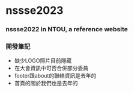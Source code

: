 # nssse2023
### nssse2022 in NTOU, a reference website

### 開發筆記
- 缺少LOGO照片目前隱藏 
- 在大會資訊中可否合併部分委員
- footer跟about的聯絡資訊是去年的
- 首頁的關於我們也是去年的

